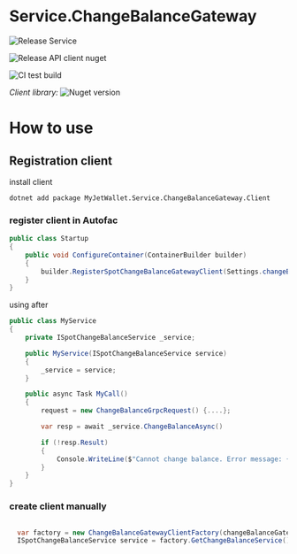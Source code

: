 # Service.ChangeBalanceGateway

![Release Service](https://github.com/MyJetWallet/Service.ChangeBalanceGateway/workflows/Release%20Service/badge.svg)

![Release API client nuget](https://github.com/MyJetWallet/Service.ChangeBalanceGateway/workflows/Release%20API%20client%20nuget/badge.svg)

![CI test build](https://github.com/MyJetWallet/Service.ChangeBalanceGateway/workflows/CI%20test%20build/badge.svg)

*Client library:* ![Nuget version](https://img.shields.io/nuget/v/MyJetWallet.Service.ChangeBalanceGateway.Client?label=MyJetWallet.Service.ChangeBalanceGateway.Client&style=social)

# How to use

## Registration client


install client

`dotnet add package MyJetWallet.Service.ChangeBalanceGateway.Client`

### register client in Autofac

```csharp
public class Startup
{
	public void ConfigureContainer(ContainerBuilder builder)
	{
		builder.RegisterSpotChangeBalanceGatewayClient(Settings.changeBalanceGatewayGrpcServiceUrl)
	}
}
```

using after
```csharp
public class MyService
{
	private ISpotChangeBalanceService _service;

	public MyService(ISpotChangeBalanceService service)
	{
		_service = service;
	}

	public async Task MyCall()
	{
	    request = new ChangeBalanceGrpcRequest() {....};

		var resp = await _service.ChangeBalanceAsync()

		if (!resp.Result)
		{
			Console.WriteLine($"Cannot change balance. Error message: {resp.ErrorMessage}")
		}
	}
}
```

### create client manually

```csharp

  var factory = new ChangeBalanceGatewayClientFactory(changeBalanceGatewayGrpcServiceUrl);
  ISpotChangeBalanceService service = factory.GetChangeBalanceService();

```
